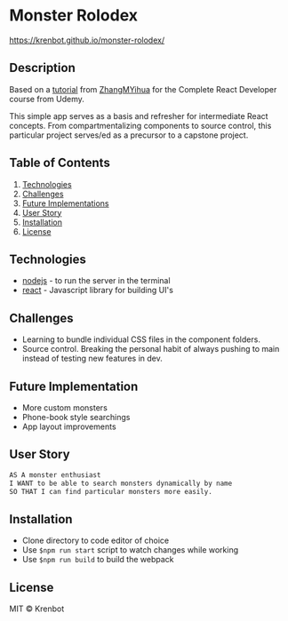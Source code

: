 # Monster Rolodex
https://krenbot.github.io/monster-rolodex/

## Description
Based on a [tutorial](https://github.com/ZhangMYihua/monsters-rolodex-complete) from [ZhangMYihua](https://github.com/ZhangMYihua) for the Complete React Developer course from Udemy.

This simple app serves as a basis and refresher for intermediate React concepts. From compartmentalizing components to source control, this particular project serves/ed as a precursor to a capstone project.

## Table of Contents
  1) [Technologies](#technologies-used)
  2) [Challenges](#challenges)
  3) [Future Implementations](#future-implementations)
  4) [User Story](#user-story)
  5) [Installation](#installation)
  6) [License](#license)

## Technologies
* [nodejs](https://nodejs.org/en/) - to run the server in the terminal
* [react](https://reactjs.org/) - Javascript library for building UI's

## Challenges
* Learning to bundle individual CSS files in the component folders.
* Source control. Breaking the personal habit of always pushing to main instead of testing new features in dev.

## Future Implementation
* More custom monsters
* Phone-book style searchings
* App layout improvements

## User Story
```md
AS A monster enthusiast
I WANT to be able to search monsters dynamically by name
SO THAT I can find particular monsters more easily.
```

## Installation
* Clone directory to code editor of choice
* Use `$npm run start` script to watch changes while working
* Use `$npm run build` to build the webpack

## License
MIT © Krenbot
